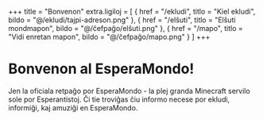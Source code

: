 +++
title = "Bonvenon"
extra.ligiloj = [
    { href = "/ekludi", titlo = "Kiel ekludi",        bildo = "@/ekludi/tajpi-adreson.png" },
    { href = "/elŝuti", titlo = "Elŝuti mondmapon",   bildo = "@/ĉefpaĝo/elŝuti.png" },
    { href = "/mapo",   titlo = "Vidi enretan mapon", bildo = "@/ĉefpaĝo/mapo.png" }
]
+++

<em-karuselo class="image is-16x9">
    <em-bildo fonto="ĉefpaĝo/karuselo-0.svg" priskribo="EsperaMondo emblemo"></em-bildo>
    <em-bildo fonto="ĉefpaĝo/karuselo-1.webp"
              fonto-tablet="ĉefpaĝo/karuselo-1-tablet.webp"
              fonto-desktop="ĉefpaĝo/karuselo-1-desktop.webp"
              fonto-widescreen="ĉefpaĝo/karuselo-1-widescreen.webp"
              priskribo="herba valo de supre"></em-bildo>
    <em-bildo fonto="ĉefpaĝo/karuselo-2.webp"
              fonto-tablet="ĉefpaĝo/karuselo-2-tablet.webp"
              fonto-desktop="ĉefpaĝo/karuselo-2-desktop.webp"
              fonto-widescreen="ĉefpaĝo/karuselo-2-widescreen.webp"
              priskribo="giganta Duo el lano"></em-bildo>
    <em-bildo fonto="ĉefpaĝo/karuselo-3.webp"
              fonto-tablet="ĉefpaĝo/karuselo-3-tablet.webp"
              fonto-desktop="ĉefpaĝo/karuselo-3-desktop.webp"
              fonto-widescreen="ĉefpaĝo/karuselo-3-widescreen.webp"
              priskribo="multkolora turo"></em-bildo>
    <em-bildo fonto="ĉefpaĝo/karuselo-4.webp"
              fonto-tablet="ĉefpaĝo/karuselo-4-tablet.webp"
              fonto-desktop="ĉefpaĝo/karuselo-4-desktop.webp"
              fonto-widescreen="ĉefpaĝo/karuselo-4-widescreen.webp"
              priskribo="bulvardo de flagoj"></em-bildo>
    <em-bildo fonto="ĉefpaĝo/karuselo-5.webp"
              fonto-tablet="ĉefpaĝo/karuselo-5-tablet.webp"
              fonto-desktop="ĉefpaĝo/karuselo-5-desktop.webp"
              fonto-widescreen="ĉefpaĝo/karuselo-5-widescreen.webp"
              priskribo="tri homoj kun armaĵoj"></em-bildo>
    <em-bildo fonto="ĉefpaĝo/karuselo-6.webp"
              fonto-tablet="ĉefpaĝo/karuselo-6-tablet.webp"
              fonto-desktop="ĉefpaĝo/karuselo-6-desktop.webp"
              fonto-widescreen="ĉefpaĝo/karuselo-6-widescreen.webp"
              priskribo="aperejo"></em-bildo>
</em-karuselo>

# Bonvenon al EsperaMondo!

Jen la oficiala retpaĝo por EsperaMondo - la plej granda Minecraft servilo sole por Esperantistoj.
Ĉi tie troviĝas ĉiu informo necese por ekludi, informiĝi, kaj amuziĝi en EsperaMondo.
